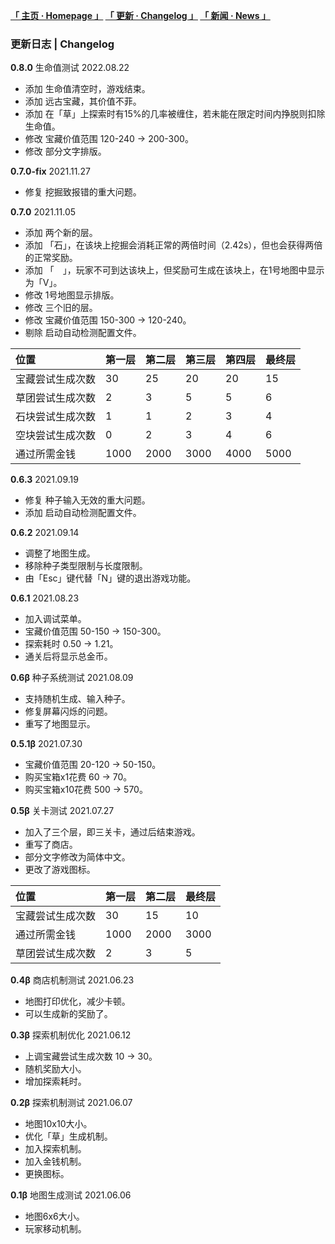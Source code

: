 **[「 主页 · Homepage 」](https://nindcraft.github.io/) [「 更新 · Changelog 」](https://nindcraft.github.io/c) [「 新闻 · News 」](https://nindcraft.github.io/n)**

### 更新日志 | Changelog
**0.8.0** 生命值测试 2022.08.22
* 添加 生命值清空时，游戏结束。
* 添加 远古宝藏，其价值不菲。
* 添加 在「草」上探索时有15%的几率被缠住，若未能在限定时间内挣脱则扣除生命值。
* 修改 宝藏价值范围 120-240 → 200-300。
* 修改 部分文字排版。

**0.7.0-fix** 2021.11.27
* 修复 挖掘致报错的重大问题。

**0.7.0** 2021.11.05
* 添加 两个新的层。
* 添加 「石」，在该块上挖掘会消耗正常的两倍时间（2.42s），但也会获得两倍的正常奖励。
* 添加 「　」，玩家不可到达该块上，但奖励可生成在该块上，在1号地图中显示为「V」。
* 修改 1号地图显示排版。
* 修改 三个旧的层。
* 修改 宝藏价值范围 150-300 → 120-240。
* 剔除 启动自动检测配置文件。

| 位置  | 第一层  | 第二层  | 第三层  | 第四层  | 最终层  |
| :------------ | :------------ | :------------ | :------------ | :------------ | :------------ |
| 宝藏尝试生成次数  | 30  | 25  | 20  | 20  | 15  |
| 草团尝试生成次数  | 2  | 3  | 5  | 5  | 6  |
| 石块尝试生成次数  | 1  | 1  | 2  | 3  | 4  |
| 空块尝试生成次数  | 0  | 2  | 3  | 4  | 6  |
| 通过所需金钱  | 1000  | 2000  | 3000  | 4000  | 5000  |

**0.6.3** 2021.09.19
* 修复 种子输入无效的重大问题。
* 添加 启动自动检测配置文件。

**0.6.2** 2021.09.14 
* 调整了地图生成。
* 移除种子类型限制与长度限制。
* 由「Esc」键代替「N」键的退出游戏功能。

**0.6.1** 2021.08.23
* 加入调试菜单。
* 宝藏价值范围 50-150 → 150-300。
* 探索耗时 0.50 → 1.21。
* 通关后将显示总金币。

**0.6β** 种子系统测试 2021.08.09
* 支持随机生成、输入种子。
* 修复屏幕闪烁的问题。
* 重写了地图显示。

**0.5.1β** 2021.07.30
* 宝藏价值范围 20-120 → 50-150。
* 购买宝箱x1花费 60 → 70。
* 购买宝箱x10花费 500 → 570。

**0.5β** 关卡测试 2021.07.27
* 加入了三个层，即三关卡，通过后结束游戏。
* 重写了商店。
* 部分文字修改为简体中文。
* 更改了游戏图标。

| 位置  | 第一层  | 第二层  | 最终层  |
| :------------ | :------------ | :------------ | :------------ |
| 宝藏尝试生成次数  | 30  | 15  | 10  |
| 通过所需金钱  | 1000  | 2000  | 3000  |
| 草团尝试生成次数  | 2  | 3  | 5  |

**0.4β** 商店机制测试 2021.06.23
* 地图打印优化，减少卡顿。
* 可以生成新的奖励了。

**0.3β** 探索机制优化 2021.06.12
* 上调宝藏尝试生成次数 10 → 30。
* 随机奖励大小。
* 增加探索耗时。

**0.2β** 探索机制测试 2021.06.07
* 地图10x10大小。
* 优化「草」生成机制。
* 加入探索机制。
* 加入金钱机制。
* 更换图标。

**0.1β** 地图生成测试 2021.06.06
* 地图6x6大小。
* 玩家移动机制。
